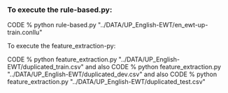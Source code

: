 ### To execute the rule-based.py:

CODE % python rule-based.py "../DATA/UP_English-EWT/en_ewt-up-train.conllu"

To execute the feature_extraction-py:

CODE % python feature_extraction.py "../DATA/UP_English-EWT/duplicated_train.csv"
and also
CODE % python feature_extraction.py "../DATA/UP_English-EWT/duplicated_dev.csv"
and also
CODE % python feature_extraction.py "../DATA/UP_English-EWT/duplicated_test.csv"



